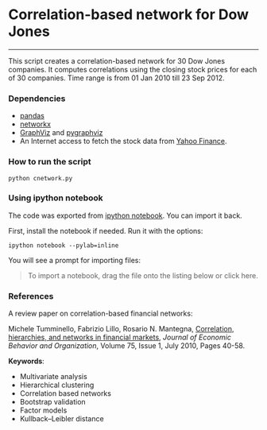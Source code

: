 # Correlation-based network for Dow Jones 
-----------------------

This script creates a correlation-based network for 30 Dow Jones companies. It computes correlations using the closing stock prices for each of 30 companies. Time range is from 01 Jan 2010 till 23 Sep 2012.

### Dependencies

* [pandas](http://pandas.pydata.org/)
* [networkx](http://networkx.lanl.gov/)
* [GraphViz](http://www.graphviz.org/) and [pygraphviz](http://networkx.lanl.gov/pygraphviz/index.html)
* An Internet access to fetch the stock data from [Yahoo Finance](http://finance.yahoo.com).

### How to run the script

    python cnetwork.py
 
### Using ipython notebook

The code was exported from [ipython notebook](http://ipython.org/ipython-doc/dev/interactive/htmlnotebook.html). You can import it back.

First, install the notebook if needed. Run it with the options:

    ipython notebook --pylab=inline

You will see a prompt for importing files:

> To import a notebook, drag the file onto the listing below or click here. 

### References

A review paper on correlation-based financial networks:

Michele Tumminello, Fabrizio Lillo, Rosario N. Mantegna, [Correlation, hierarchies, and networks in financial markets](http://scholar.google.com/scholar?cluster=8884168592694206922&hl=en&as_sdt=0,5), _Journal of Economic Behavior and Organization_, Volume 75, Issue 1, July 2010, Pages 40-58.

__Keywords__: 
* Multivariate analysis
* Hierarchical clustering
* Correlation based networks
* Bootstrap validation
* Factor models
* Kullback–Leibler distance
